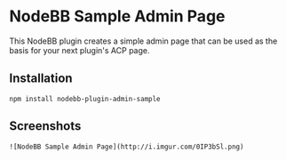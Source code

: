 # NodeBB Sample Admin Page

This NodeBB plugin creates a simple admin page that can be used as the basis for your next plugin's ACP page.

## Installation

    npm install nodebb-plugin-admin-sample

## Screenshots

	![NodeBB Sample Admin Page](http://i.imgur.com/0IP3bSl.png)